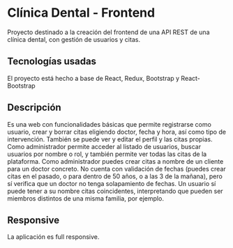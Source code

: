 # Clínica Dental - Frontend
Proyecto destinado a la creación del frontend de una API REST de una clínica dental, con gestión de usuarios y citas. 

## Tecnologías usadas
El proyecto está hecho a base de React, Redux, Bootstrap y React-Bootstrap


## Descripción
Es una web con funcionalidades básicas que permite registrarse como usuario, crear y borrar citas eligiendo doctor, fecha y hora, así como tipo de intervención. También se puede ver y editar el perfil y las citas propias.
Como administrador permite acceder al listado de usuarios, buscar usuarios por nombre o rol, y también permite ver todas las citas de la plataforma. Como administrador puedes crear citas a nombre de un cliente para un doctor concreto.
No cuenta con validación de fechas (puedes crear citas en el pasado, o para dentro de 50 años, o a las 3 de la mañana), pero sí verifica que un doctor no tenga solapamiento de fechas. Un usuario sí puede tener a su nombre citas coincidentes, interpretando que pueden ser miembros distintos de una misma familia, por ejemplo.

## Responsive
La aplicación es full responsive.
